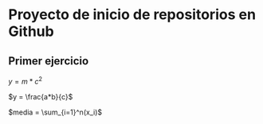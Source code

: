 # Proyecto de inicio de repositorios en Github

## Primer ejercicio

$y = m * c^2$

$y = \frac{a*b}{c}$

$media = \sum_{i=1}^n(x_i)$
